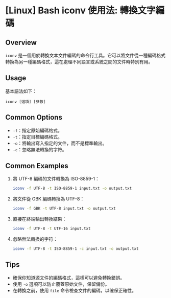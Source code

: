 # [Linux] Bash iconv 使用法: 轉換文字編碼

## Overview
`iconv` 是一個用於轉換文本文件編碼的命令行工具。它可以將文件從一種編碼格式轉換為另一種編碼格式，這在處理不同語言或系統之間的文件時特別有用。

## Usage
基本語法如下：
```
iconv [選項] [參數]
```

## Common Options
- `-f`：指定原始編碼格式。
- `-t`：指定目標編碼格式。
- `-o`：將輸出寫入指定的文件，而不是標準輸出。
- `-c`：忽略無法轉換的字符。

## Common Examples
1. 將 UTF-8 編碼的文件轉換為 ISO-8859-1：
   ```bash
   iconv -f UTF-8 -t ISO-8859-1 input.txt -o output.txt
   ```

2. 將文件從 GBK 編碼轉換為 UTF-8：
   ```bash
   iconv -f GBK -t UTF-8 input.txt -o output.txt
   ```

3. 直接在終端輸出轉換結果：
   ```bash
   iconv -f UTF-8 -t UTF-16 input.txt
   ```

4. 忽略無法轉換的字符：
   ```bash
   iconv -f UTF-8 -t ISO-8859-1 -c input.txt -o output.txt
   ```

## Tips
- 確保你知道源文件的編碼格式，這樣可以避免轉換錯誤。
- 使用 `-o` 選項可以防止覆蓋原始文件，保留備份。
- 在轉換之前，使用 `file` 命令檢查文件的編碼，以確保正確性。